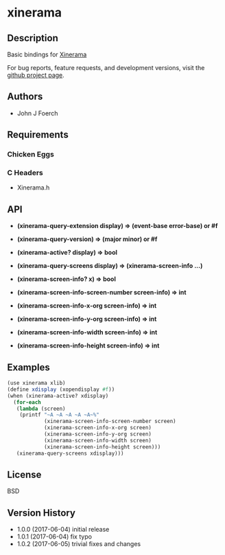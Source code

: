 
# xinerama


## Description

Basic bindings for [Xinerama](https://www.x.org/releases/X11R7.7/doc/man/man3/Xinerama.3.xhtml)

For bug reports, feature requests, and development versions, visit the
[github project page](https://github.com/retroj/xinerama-egg/).

## Authors

* John J Foerch


## Requirements
### Chicken Eggs

### C Headers

* Xinerama.h


## API

* **(xinerama-query-extension display) => (event-base error-base) or #f**

* **(xinerama-query-version) => (major minor) or #f**

* **(xinerama-active? display) => bool**

* **(xinerama-query-screens display) => (xinerama-screen-info ...)**

* **(xinerama-screen-info? x) => bool**

* **(xinerama-screen-info-screen-number screen-info) => int**

* **(xinerama-screen-info-x-org screen-info) => int**

* **(xinerama-screen-info-y-org screen-info) => int**

* **(xinerama-screen-info-width screen-info) => int**

* **(xinerama-screen-info-height screen-info) => int**


## Examples

```scheme
(use xinerama xlib)
(define xdisplay (xopendisplay #f))
(when (xinerama-active? xdisplay)
  (for-each
   (lambda (screen)
    (printf "~A ~A ~A ~A ~A~%"
            (xinerama-screen-info-screen-number screen)
            (xinerama-screen-info-x-org screen)
            (xinerama-screen-info-y-org screen)
            (xinerama-screen-info-width screen)
            (xinerama-screen-info-height screen)))
   (xinerama-query-screens xdisplay)))
```


## License

BSD


## Version History

* 1.0.0 (2017-06-04) initial release
* 1.0.1 (2017-06-04) fix typo
* 1.0.2 (2017-06-05) trivial fixes and changes
